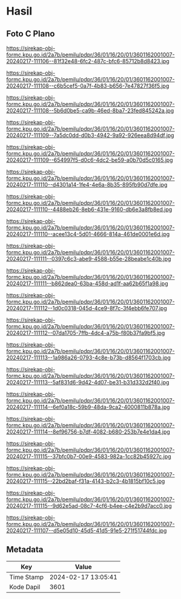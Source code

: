 # Hasil

## Foto C Plano

https://sirekap-obj-formc.kpu.go.id/2a7b/pemilu/pdpr/36/01/16/20/01/3601162001007-20240217-111106--81f32e48-6fc2-487c-bfc6-85712b8d8423.jpg

https://sirekap-obj-formc.kpu.go.id/2a7b/pemilu/pdpr/36/01/16/20/01/3601162001007-20240217-111108--c6b5cef5-0a7f-4b83-b656-7e47827f36f5.jpg

https://sirekap-obj-formc.kpu.go.id/2a7b/pemilu/pdpr/36/01/16/20/01/3601162001007-20240217-111108--5b6d0be5-ca9b-46ed-8ba7-23fed845242a.jpg

https://sirekap-obj-formc.kpu.go.id/2a7b/pemilu/pdpr/36/01/16/20/01/3601162001007-20240217-111109--7a5dc0dd-d0b3-4942-9a92-926eea8d94df.jpg

https://sirekap-obj-formc.kpu.go.id/2a7b/pemilu/pdpr/36/01/16/20/01/3601162001007-20240217-111109--654997f5-d0c6-4dc2-be59-a0b70d5c0165.jpg

https://sirekap-obj-formc.kpu.go.id/2a7b/pemilu/pdpr/36/01/16/20/01/3601162001007-20240217-111110--d4301a14-1fe4-4e6a-8b35-895fb90d7dfe.jpg

https://sirekap-obj-formc.kpu.go.id/2a7b/pemilu/pdpr/36/01/16/20/01/3601162001007-20240217-111110--4488eb26-8eb6-431e-9160-db6e3a8fb8ed.jpg

https://sirekap-obj-formc.kpu.go.id/2a7b/pemilu/pdpr/36/01/16/20/01/3601162001007-20240217-111110--acee13c4-5d01-4666-814a-461de0001e6d.jpg

https://sirekap-obj-formc.kpu.go.id/2a7b/pemilu/pdpr/36/01/16/20/01/3601162001007-20240217-111111--0397c6c3-abe9-4588-b55e-28beabe1c40b.jpg

https://sirekap-obj-formc.kpu.go.id/2a7b/pemilu/pdpr/36/01/16/20/01/3601162001007-20240217-111111--b862dea0-63ba-458d-ad1f-aa62b65f1a98.jpg

https://sirekap-obj-formc.kpu.go.id/2a7b/pemilu/pdpr/36/01/16/20/01/3601162001007-20240217-111112--1d0c0318-045d-4ce9-8f7c-3f4ebb6fe707.jpg

https://sirekap-obj-formc.kpu.go.id/2a7b/pemilu/pdpr/36/01/16/20/01/3601162001007-20240217-111112--07da1705-7ffb-4dc4-a75b-f80b37fa9bf5.jpg

https://sirekap-obj-formc.kpu.go.id/2a7b/pemilu/pdpr/36/01/16/20/01/3601162001007-20240217-111113--1a986a26-0793-4c8e-b73b-d8564f1703cb.jpg

https://sirekap-obj-formc.kpu.go.id/2a7b/pemilu/pdpr/36/01/16/20/01/3601162001007-20240217-111113--5af831d6-9d42-4d07-be31-b31d332d2f40.jpg

https://sirekap-obj-formc.kpu.go.id/2a7b/pemilu/pdpr/36/01/16/20/01/3601162001007-20240217-111114--6ef0a18c-59b9-48da-9ca2-4000811b878a.jpg

https://sirekap-obj-formc.kpu.go.id/2a7b/pemilu/pdpr/36/01/16/20/01/3601162001007-20240217-111114--8ef96756-b7df-4082-b680-253b7e4e1da4.jpg

https://sirekap-obj-formc.kpu.go.id/2a7b/pemilu/pdpr/36/01/16/20/01/3601162001007-20240217-111115--37bfc0b7-00e9-4583-982a-1cc82b45927c.jpg

https://sirekap-obj-formc.kpu.go.id/2a7b/pemilu/pdpr/36/01/16/20/01/3601162001007-20240217-111115--22bd2baf-f31a-4143-b2c3-4b1815bf10c5.jpg

https://sirekap-obj-formc.kpu.go.id/2a7b/pemilu/pdpr/36/01/16/20/01/3601162001007-20240217-111115--9d62e5ad-08c7-4cf6-b4ee-c4e2b9d7acc0.jpg

https://sirekap-obj-formc.kpu.go.id/2a7b/pemilu/pdpr/36/01/16/20/01/3601162001007-20240217-111107--d5e05d10-45d5-41d5-91e5-271f51744fdc.jpg


## Metadata

| Key        | Value               |
| ---------- | ------------------- |
| Time Stamp | 2024-02-17 13:05:41 |
| Kode Dapil | 3601                |



